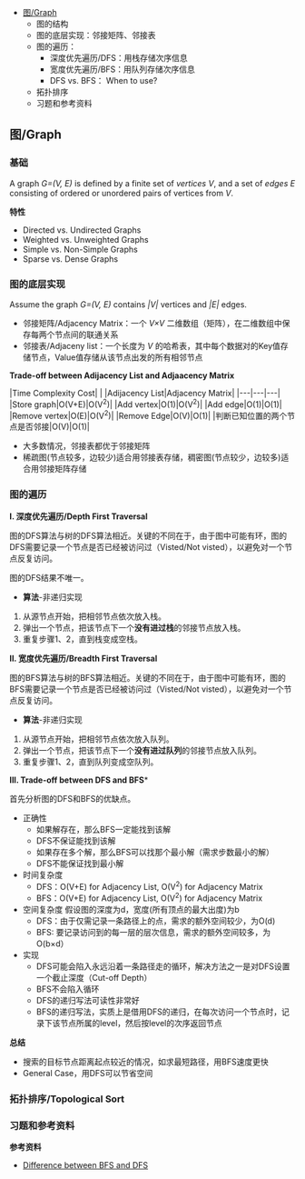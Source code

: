 - [图/Graph](#图20230909)
  - 图的结构
  - 图的底层实现：邻接矩阵、邻接表
  - 图的遍历：
    - 深度优先遍历/DFS：用栈存储次序信息
    - 宽度优先遍历/BFS：用队列存储次序信息
    - DFS vs. BFS： When to use?
  - 拓扑排序
  - 习题和参考资料

## 图/Graph <a name = "图20230909">

### 基础


A graph *G=(V, E)* is defined by a finite set of *vertices V*, and a set of *edges E* consisting of ordered or unordered pairs of vertices from *V*. 

**特性**

- Directed vs. Undirected Graphs
- Weighted vs. Unweighted Graphs
- Simple vs. Non-Simple Graphs
- Sparse vs. Dense Graphs

### 图的底层实现

Assume the graph *G=(V, E)* contains *|V|* vertices and *|E|* edges.
- 邻接矩阵/Adjacency Matrix：一个 *V×V* 二维数组（矩阵），在二维数组中保存每两个节点间的联通关系
- 邻接表/Adjaceny list：一个长度为 *V* 的哈希表，其中每个数据对的Key值存储节点，Value值存储从该节点出发的所有相邻节点

**Trade-off between Adijacency List and Adjaacency Matrix**

|Time Complexity Cost|
|   |Adijacency List|Adjacency Matrix|
|---|---|---|
|Store graph|O(V+E)|O(V<sup>2</sup>)|
|Add vertex|O(1)|O(V<sup>2</sup>)|
|Add edge|O(1)|O(1)|
|Remove vertex|O(E)|O(V<sup>2</sup>)|
|Remove Edge|O(V)|O(1)|
|判断已知位置的两个节点是否邻接|O(V)|O(1)|

- 大多数情况，邻接表都优于邻接矩阵
- 稀疏图(节点较多，边较少)适合用邻接表存储，稠密图(节点较少，边较多)适合用邻接矩阵存储

### 图的遍历

**I. 深度优先遍历/Depth First Traversal**

图的DFS算法与树的DFS算法相近。关键的不同在于，由于图中可能有环，图的DFS需要记录一个节点是否已经被访问过（Visted/Not visted），以避免对一个节点反复访问。

图的DFS结果不唯一。

- **算法**-非递归实现

1. 从源节点开始，把相邻节点依次放入栈。
2. 弹出一个节点，把该节点下一个**没有进过栈**的邻接节点放入栈。
3. 重复步骤1、2，直到栈变成空栈。

**II. 宽度优先遍历/Breadth First Traversal**

图的BFS算法与树的BFS算法相近。关键的不同在于，由于图中可能有环，图的BFS需要记录一个节点是否已经被访问过（Visted/Not visted），以避免对一个节点反复访问。

- **算法**-非递归实现

1. 从源节点开始，把相邻节点依次放入队列。
2. 弹出一个节点，把该节点下一个**没有进过队列**的邻接节点放入队列。
3. 重复步骤1、2，直到队列变成空队列。

**III. Trade-off between DFS and BFS***

首先分析图的DFS和BFS的优缺点。

- 正确性
  - 如果解存在，那么BFS一定能找到该解
  - DFS不保证能找到该解
  - 如果存在多个解，那么BFS可以找那个最小解（需求步数最小的解）
  - DFS不能保证找到最小解
- 时间复杂度
  - DFS：O(V+E) for Adjacency List, O(V<sup>2</sup>) for Adjacency Matrix 
  - BFS：O(V+E) for Adjacency List, O(V<sup>2</sup>) for Adjacency Matrix
- 空间复杂度
  假设图的深度为d，宽度(所有顶点的最大出度)为b
  - DFS：由于仅需记录一条路径上的点，需求的额外空间较少，为O(d)
  - BFS: 要记录访问到的每一层的层次信息，需求的额外空间较多，为O(b×d）
- 实现
  - DFS可能会陷入永远沿着一条路径走的循环，解决方法之一是对DFS设置一个截止深度（Cut-off Depth）
  - BFS不会陷入循环
  - DFS的递归写法可读性非常好
  - BFS的递归写法，实质上是借用DFS的递归，在每次访问一个节点时，记录下该节点所属的level，然后按level的次序返回节点

**总结**

- 搜索的目标节点距离起点较近的情况，如求最短路径，用BFS速度更快
- General Case，用DFS可以节省空间

### 拓扑排序/Topological Sort



### 习题和参考资料

**参考资料**
- [Difference between BFS and DFS](https://www.geeksforgeeks.org/difference-between-bfs-and-dfs/?ref=lbp)
